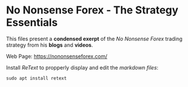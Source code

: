 # No Nonsense Forex - The Strategy Essentials
This files present a **condensed exerpt** of the *No Nonsense Forex* trading strategy from his **blogs** and **videos**.

Web Page: <https://nononsenseforex.com/>

Install *ReText* to propperly display and edit the *markdown files*:

`sudo apt install retext`

